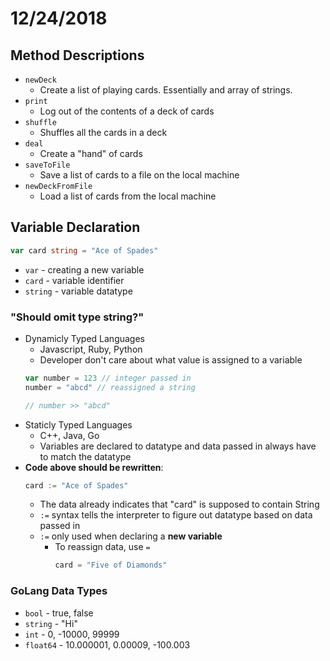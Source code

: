 # 12/24/2018

## Method Descriptions
* `newDeck`
    - Create a list of playing cards. Essentially and array of strings.
* `print`
    - Log out of the contents of a deck of cards
* `shuffle`
    - Shuffles all the cards in a deck
* `deal`
    - Create a "hand" of cards
* `saveToFile`
    - Save a list of cards to a file on the local machine
* `newDeckFromFile`
    - Load a list of cards from the local machine

## Variable Declaration
```go
var card string = "Ace of Spades"
```
* `var` - creating a new variable
* `card` - variable identifier
* `string` - variable datatype

### "Should omit type string?"
* Dynamicly Typed Languages
    - Javascript, Ruby, Python
    - Developer don't care about what value is assigned to a variable
    ```javascript
    var number = 123 // integer passed in
    number = "abcd" // reassigned a string

    // number >> "abcd"
    ```
* Staticly Typed Languages
    - C++, Java, Go
    - Variables are declared to datatype and data passed in always have to match the datatype
* **Code above should be rewritten**:
    ```go
    card := "Ace of Spades"
    ```
    - The data already indicates that "card" is supposed to contain String
    - `:=` syntax tells the interpreter to figure out datatype based on data passed in
    - `:=` only used when declaring a **new variable**
        * To reassign data, use `=`
            ```go
            card = "Five of Diamonds"
            ```

### GoLang Data Types
* `bool` - true, false
* `string` - "Hi"
* `int` - 0, -10000, 99999
* `float64` - 10.000001, 0.00009, -100.003